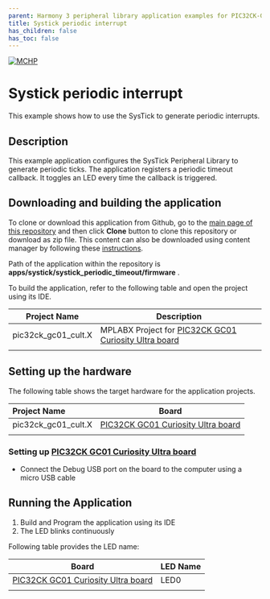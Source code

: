 ```yaml
---
parent: Harmony 3 peripheral library application examples for PIC32CK-GC/SG family
title: Systick periodic interrupt 
has_children: false
has_toc: false
---
```


[![MCHP](https://www.microchip.com/ResourcePackages/Microchip/assets/dist/images/logo.png)](https://www.microchip.com)

# Systick periodic interrupt

This example shows how to use the SysTick to generate periodic interrupts.

## Description

This example application configures the SysTick Peripheral Library to generate periodic ticks. The application registers a periodic timeout callback. It toggles an LED every time the callback is triggered.

## Downloading and building the application

To clone or download this application from Github, go to the [main page of this repository](https://github.com/Microchip-MPLAB-Harmony/csp_apps_pic32ck_gc) and then click **Clone** button to clone this repository or download as zip file.
This content can also be downloaded using content manager by following these [instructions](https://github.com/Microchip-MPLAB-Harmony/contentmanager/wiki).

Path of the application within the repository is **apps/systick/systick_periodic_timeout/firmware** .

To build the application, refer to the following table and open the project using its IDE.

| Project Name      | Description                                    |
| ----------------- | ---------------------------------------------- |
| pic32ck_gc01_cult.X    | MPLABX Project for [PIC32CK GC01 Curiosity Ultra board]()|
|||

## Setting up the hardware

The following table shows the target hardware for the application projects.

| Project Name| Board|
|:---------|:---------:|
| pic32ck_gc01_cult.X    | [PIC32CK GC01 Curiosity Ultra board]()|
|||

### Setting up [PIC32CK GC01 Curiosity Ultra board]()

- Connect the Debug USB port on the board to the computer using a micro USB cable

## Running the Application

1. Build and Program the application using its IDE
2. The LED blinks continuously

Following table provides the LED name:

| Board      | LED Name |
| ---------- | ---------------- |
| [PIC32CK GC01 Curiosity Ultra board]()    | LED0 |
|||
